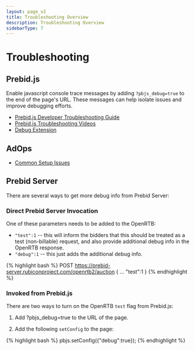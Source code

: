 ```yaml
---
layout: page_v2
title: Troubleshooting Overview
description: Troubleshooting Overview
sidebarType: 7
---
```


# Troubleshooting

## Prebid.js

Enable javascript console trace messages by adding ```?pbjs_debug=true``` to the end of the page's URL. These messages can help isolate issues and improve debugging efforts.

+ [Prebid.js Developer Troubleshooting Guide]({{site.baseurl}}/troubleshooting/troubleshooting-guide.html)
+ [Prebid.js Troubleshooting Videos](/videos/)
+ [Debug Extension](/debugging/debugging.html)

## AdOps

+ [Common Setup Issues]({{site.github.url}}/dev-docs/common-issues.html)

## Prebid Server

There are several ways to get more debug info from Prebid Server:

### Direct Prebid Server Invocation

One of these parameters needs to be added to the OpenRTB:
- `"test":1` -- this will inform the bidders that this should be treated as a test (non-billable) request, and also provide additional debug info in the OpenRTB response.
- `"debug":1` -- this just adds the additional debug info.

{% highlight bash %}
POST https://prebid-server.rubiconproject.com/openrtb2/auction
{
    ...
    "test":1
}
{% endhighlight %}

### Invoked from Prebid.js

There are two ways to turn on the OpenRTB `test` flag from Prebid.js:

1) Add ?pbjs_debug=true to the URL of the page.

2) Add the following `setConfig` to the page:

{% highlight bash %}
    pbjs.setConfig({"debug":true});
{% endhighlight %}
